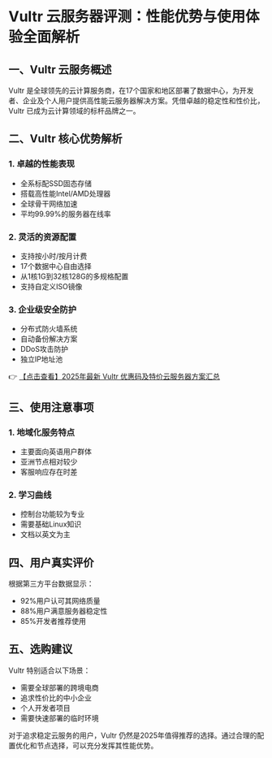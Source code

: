 # Vultr 云服务器评测：性能优势与使用体验全面解析

## 一、Vultr 云服务概述

Vultr 是全球领先的云计算服务商，在17个国家和地区部署了数据中心，为开发者、企业及个人用户提供高性能云服务器解决方案。凭借卓越的稳定性和性价比，Vultr 已成为云计算领域的标杆品牌之一。

## 二、Vultr 核心优势解析

### 1. 卓越的性能表现
- 全系标配SSD固态存储
- 搭载高性能Intel/AMD处理器
- 全球骨干网络加速
- 平均99.99%的服务器在线率

### 2. 灵活的资源配置
- 支持按小时/按月计费
- 17个数据中心自由选择
- 从1核1G到32核128G的多规格配置
- 支持自定义ISO镜像

### 3. 企业级安全防护
- 分布式防火墙系统
- 自动备份解决方案
- DDoS攻击防护
- 独立IP地址池

👉 [【点击查看】2025年最新 Vultr 优惠码及特价云服务器方案汇总](https://bit.ly/VuLtr)

## 三、使用注意事项

### 1. 地域化服务特点
- 主要面向英语用户群体
- 亚洲节点相对较少
- 客服响应存在时差

### 2. 学习曲线
- 控制台功能较为专业
- 需要基础Linux知识
- 文档以英文为主

## 四、用户真实评价

根据第三方平台数据显示：
- 92%用户认可其网络质量
- 88%用户满意服务器稳定性
- 85%开发者推荐使用

## 五、选购建议

Vultr 特别适合以下场景：
- 需要全球部署的跨境电商
- 追求性价比的中小企业
- 个人开发者项目
- 需要快速部署的临时环境

对于追求稳定云服务的用户，Vultr 仍然是2025年值得推荐的选择。通过合理的配置优化和节点选择，可以充分发挥其性能优势。